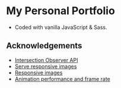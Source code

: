 # My Personal Portfolio

- Coded with vanilla JavaScript & Sass.

## Acknowledgements

- [Intersection Observer API](https://developer.mozilla.org/en-US/docs/Web/API/Intersection_Observer_API)
- [Serve responsive images](https://web.dev/serve-responsive-images/)
- [Responsive images](https://developer.mozilla.org/en-US/docs/Learn/HTML/Multimedia_and_embedding/Responsive_images)
- [Animation performance and frame rate](https://developer.mozilla.org/en-US/docs/Web/Performance/Animation_performance_and_frame_rate)
